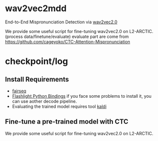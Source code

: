 # wav2vec2mdd
End-to-End Mispronunciation Detection via [wav2vec2.0](https://github.com/pytorch/fairseq/blob/1bba712622b8ae4efb3eb793a8a40da386fe11d0/examples/wav2vec/README.md)

We provide some useful script for fine-tuning wav2vec2.0 on L2-ARCTIC.(process data/finetune/evaluate)
evaluate part are come from https://github.com/cageyoko/CTC-Attention-Mispronunciation

# checkpoint/log

## Install Requirements

* [fairseq](https://github.com/pytorch/fairseq/blob/master/README.md)
* [Flashlight Python Bindings](https://github.com/facebookresearch/flashlight/tree/master/bindings/python)
    if you face some problems to install it, you can use aother decode pipeline.
* Evaluating the trained model requires tool [kaldi](https://kaldi-asr.org)

## Fine-tune a pre-trained model with CTC
We provide some useful script for fine-tuning wav2vec2.0 on L2-ARCTIC.
<div style='display: none'>

### Prepare training data manifest
```
$ python l2_labels.py /path/to/waves --dest /manifest/path 
```
### Fine-tune a pre-trained model
Edit the run.sh
```bash
#!/usr/python/bin/

export CUDA_VISIBLE_DEVICES=1 # GPU device ID
DATASET=/manifest/path

FAIRSEQ_PATH=/path/to/fairseq
valid_subset=valid
model_path=/path/to/pretrain_model.pt  # do not use finetuned model
config_dir=/path/to/config 

config_name=base_finetune # made by reffering https://github.com/pytorch/fairseq/blob/master/examples/wav2vec/config/finetuning/base_10m.yaml
labels=phn
python3 $FAIRSEQ_PATH/fairseq_cli/hydra_train.py \
    distributed_training.distributed_port=0 \
    task.labels=$labels \
    task.data=$DATASET \
    dataset.valid_subset=$valid_subset \
    distributed_training.distributed_world_size=1 \
    model.w2v_path=$model_path \
    --config-dir $config_dir \
    --config-name $config_name
```
and 
```bash
$ sh run.sh
```
### Evaluating a CTC model
clone the respository to local
```
git clone https://github.com/cageyoko/CTC-Attention-Mispronunciation
```
Edit the evaluate.sh
```bash
#!/usr/python/bin/

# Evaluating the CTC model
export CUDA_VISIBLE_DEVICES=0
DATASET=/manifest/path
FAIRSEQ_PATH=/path/to/fairseq

python3 $FAIRSEQ_PATH/examples/speech_recognition/infer.py $DATASET --task audio_pretraining \
--nbest 1 --path /path/to/checkpoints/checkpoint_best.pt --gen-subset test --results-path $DATASET --w2l-decoder viterbi \
--lm-weight 0 --word-score -1 --sil-weight 0 --criterion ctc --labels phn --max-tokens 640000

# Env 
export KALDI_ROOT=/path/to/kaldi
[ -f $KALDI_ROOT/tools/env.sh ] && . $KALDI_ROOT/tools/env.sh
export PATH=$PWD/utils/:$KALDI_ROOT/tools/openfst/bin:$KALDI_ROOT/tools/irstlm/bin/:$PWD:$PATH
[ ! -f $KALDI_ROOT/tools/config/common_path.sh ] && echo >&2 "The standard file $KALDI_ROOT/tools/config/common_path.sh is not present -> Exit!" && exit 1
. $KALDI_ROOT/tools/config/common_path.sh
export LC_ALL=C

# calculate the result of MDD
python3 result.py
align-text ark:ref.txt  ark:annotation.txt ark,t:- | wer_per_utt_details.pl > ref_human_detail
align-text ark:annotation.txt  ark:hypo.txt ark,t:- | wer_per_utt_details.pl > human_our_detail
align-text ark:ref.txt  ark:hypo.txt ark,t:- | wer_per_utt_details.pl > ref_our_detail
python3 ins_del_sub_cor_analysis.py
rm ref_human_detail human_our_detail ref_our_detail
```
and 
```bash
$ sh evaluate.sh >> result
```

   
# What's more
we are going to make wav2vec2-based model to provide diagnose information in near future, Please stay tuned.
    
